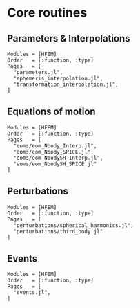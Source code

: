 # Core routines

## Parameters & Interpolations

```@autodocs
Modules = [HFEM]
Order   = [:function, :type]
Pages   = [
  "parameters.jl",
  "ephemeris_interpolation.jl",
  "transformation_interpolation.jl",
]
```

## Equations of motion

```@autodocs
Modules = [HFEM]
Order   = [:function, :type]
Pages   = [
  "eoms/eom_Nbody_Interp.jl",
  "eoms/eom_Nbody_SPICE.jl",
  "eoms/eom_NbodySH_Interp.jl",
  "eoms/eom_NbodySH_SPICE.jl"
]
```

## Perturbations

```@autodocs
Modules = [HFEM]
Order   = [:function, :type]
Pages   = [
  "perturbations/spherical_harmonics.jl",
  "perturbations/third_body.jl"
]
```

## Events

```@autodocs
Modules = [HFEM]
Order   = [:function, :type]
Pages   = [
  "events.jl",
]
```